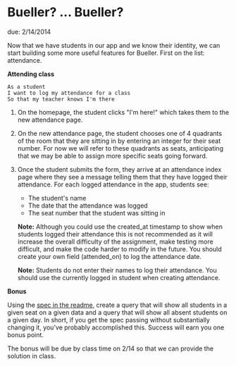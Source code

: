 # Bueller? ... Bueller?

due: 2/14/2014

Now that we have students in our app and we know their identity, we can start
building some more useful features for Bueller. First on the list: attendance.


**Attending class**

```
As a student
I want to log my attendance for a class
So that my teacher knows I'm there
```

1. On the homepage, the student clicks "I'm here!" which takes them
   to the new attendance page.

2. On the new attendance page, the student chooses one of 4 quadrants of the
   room that they are sitting in by entering an integer for their seat number.
   For now we will refer to these quadrants as seats, anticipating that we may
   be able to assign more specific seats going forward.

3. Once the student submits the form, they arrive at an attendance index
   page where they see a message telling them that they have logged their
   attendance.  For each logged attendance in the app, students see:

   * The student's name
   * The date that the attendance was logged
   * The seat number that the student was sitting in

   **Note:** Although you could use the created_at timestamp to show when
   students logged their attendance this is not recommended as it will increase
   the overall difficulty of the assignment, make testing more difficult, and
   make the code harder to modify in the future. You should create your own
   field (attended_on) to log the attendance date.

   **Note:** Students do not enter their names to log their attendance. You
   should use the currently logged in student when creating attendance.


**Bonus**

Using the [spec in the readme](./readme.md), create a query that will show all
students in a given seat on a given data and a query that will show all absent
students on a given day. In short, if you get the spec passing without
substantially changing it, you've probably accomplished this. Success will earn
you one bonus point.

The bonus will be due by class time on 2/14 so that we can provide the solution
in class.
